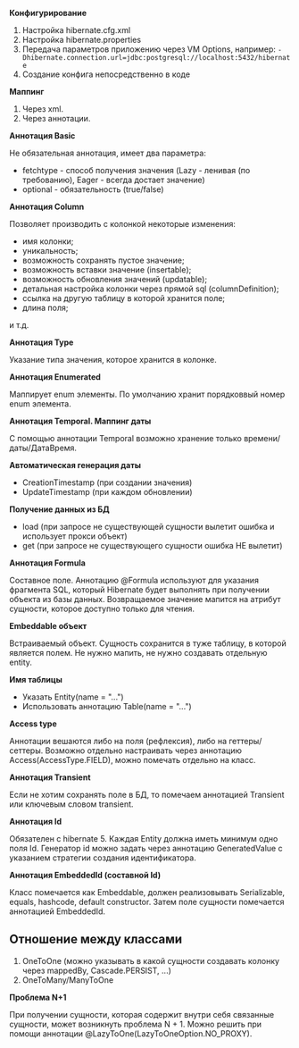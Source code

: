 **Конфигурирование**

1. Настройка hibernate.cfg.xml
2. Настройка hibernate.properties
3. Передача параметров приложению через VM Options, например:
`-Dhibernate.connection.url=jdbc:postgresql://localhost:5432/hibernate`
4. Создание конфига непосредственно в коде

**Маппинг**

1. Через xml.
2. Через аннотации.

**Аннотация Basic**

Не обязательная аннотация, имеет два параметра:
- fetchtype - способ получения значения (Lazy - ленивая (по требованию), Eager - всегда достает значение)
- optional - обязательность (true/false)

**Аннотация Column**

Позволяет производить с колонкой некоторые изменения:
- имя колонки;
- уникальность;
- возможность сохранять пустое значение;
- возможность вставки значение (insertable);
- возможность обновления значений (updatable);
- детальная настройка колонки через прямой sql (columnDefinition);
- ссылка на другую таблицу в которой хранится поле;
- длина поля;

и т.д.

**Аннотация Type**

Указание типа значения, которое хранится в колонке.

**Аннотация Enumerated**

Маппирует enum элементы. По умолчанию хранит порядковвый номер enum элемента.

**Аннотация Temporal. Маппинг даты**

С помощью аннотации Temporal возможно хранение только времени/даты/ДатаВремя.

**Автоматическая генерация даты**

- CreationTimestamp (при создании значения)
- UpdateTimestamp (при каждом обновлении)

**Получение данных из БД**

- load (при запросе не существующей сущности вылетит ошибка и использует прокси объект)
- get (при запросе не существующего сущности ошибка НЕ вылетит)

**Аннотация Formula**

Составное поле.
Аннотацию @Formula используют для указания фрагмента SQL, который Hibernate будет выполнять при получении объекта из базы данных. 
Возвращаемое значение мапится на атрибут сущности, которое доступно только для чтения.

**Embeddable объект**

Встраиваемый объект. 
Сущность сохранится в туже таблицу, в которой является полем.
Не нужно мапить, не нужно создавать отдельную entity.

**Имя таблицы**

- Указать Entity(name = "...")
- Использовать аннотацию Table(name = "...")

**Access type**

Аннотации вешаются либо на поля (рефлексия), либо на геттеры/сеттеры.
Возможно отдельно настраивать через аннотацию Access(AccessType.FIELD), можно помечать отдельно на класс.

**Аннотация Transient**

Если не хотим сохранять поле в БД, то помечаем аннотацией Transient или ключевым словом transient.

**Аннотация Id**

Обязателен с hibernate 5.
Каждая Entity должна иметь минимум одно поля Id.
Генератор id можно задать через аннотацию GeneratedValue с указанием стратегии создания идентификатора.

**Аннотация EmbeddedId (составной Id)**

Класс помечается как Embeddable, должен реализовывать Serializable, equals, hashcode, default constructor.
Затем поле сущности помечается аннотацией EmbeddedId. 

**Отношение между классами**
-
1. OneToOne (можно указывать в какой сущности создавать колонку через mappedBy, Cascade.PERSIST, ...)
2. OneToMany/ManyToOne

**Проблема N+1**

При получении сущности, которая содержит внутри себя связанные сущности, может возникнуть проблема N + 1.
Можно решить при помощи аннотации @LazyToOne(LazyToOneOption.NO_PROXY). 